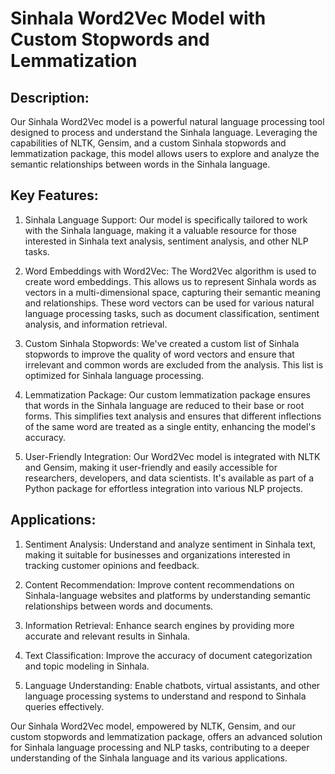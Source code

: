 # Sinhala Word2Vec Model with Custom Stopwords and Lemmatization

## Description:
Our Sinhala Word2Vec model is a powerful natural language processing tool designed to process and understand the Sinhala language. Leveraging the capabilities of NLTK, Gensim, and a custom Sinhala stopwords and lemmatization package, this model allows users to explore and analyze the semantic relationships between words in the Sinhala language.

## Key Features:

1. Sinhala Language Support:
Our model is specifically tailored to work with the Sinhala language, making it a valuable resource for those interested in Sinhala text analysis, sentiment analysis, and other NLP tasks.

2. Word Embeddings with Word2Vec:
The Word2Vec algorithm is used to create word embeddings. This allows us to represent Sinhala words as vectors in a multi-dimensional space, capturing their semantic meaning and relationships. These word vectors can be used for various natural language processing tasks, such as document classification, sentiment analysis, and information retrieval.

3. Custom Sinhala Stopwords:
We've created a custom list of Sinhala stopwords to improve the quality of word vectors and ensure that irrelevant and common words are excluded from the analysis. This list is optimized for Sinhala language processing.

4. Lemmatization Package:
Our custom lemmatization package ensures that words in the Sinhala language are reduced to their base or root forms. This simplifies text analysis and ensures that different inflections of the same word are treated as a single entity, enhancing the model's accuracy.

5. User-Friendly Integration:
Our Word2Vec model is integrated with NLTK and Gensim, making it user-friendly and easily accessible for researchers, developers, and data scientists. It's available as part of a Python package for effortless integration into various NLP projects.

## Applications:

1. Sentiment Analysis: Understand and analyze sentiment in Sinhala text, making it suitable for businesses and organizations interested in tracking customer opinions and feedback.

2. Content Recommendation: Improve content recommendations on Sinhala-language websites and platforms by understanding semantic relationships between words and documents.

3. Information Retrieval: Enhance search engines by providing more accurate and relevant results in Sinhala.

4. Text Classification: Improve the accuracy of document categorization and topic modeling in Sinhala.

5. Language Understanding: Enable chatbots, virtual assistants, and other language processing systems to understand and respond to Sinhala queries effectively.

Our Sinhala Word2Vec model, empowered by NLTK, Gensim, and our custom stopwords and lemmatization package, offers an advanced solution for Sinhala language processing and NLP tasks, contributing to a deeper understanding of the Sinhala language and its various applications.
